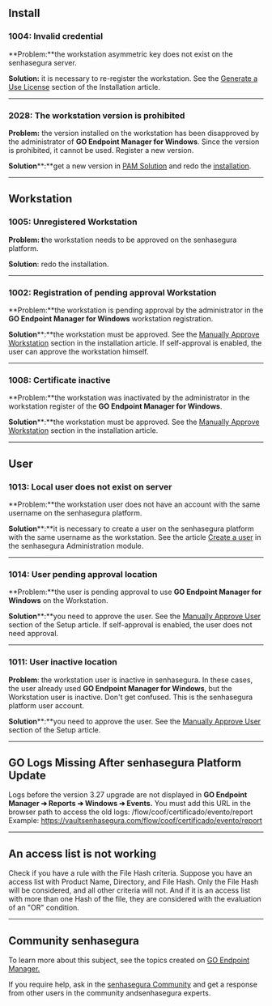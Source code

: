 ## **Install**

### **1004: Invalid credential**

**Problem:**the workstation asymmetric key does not exist on the senhasegura server.

**Solution:** it is necessary to re\-register the workstation. See the [Generate a Use License](https://docs.senhasegura.io/docs/go-endpoint-manager-windows-install-1) section of the Installation article.



---

### **2028: The workstation version is prohibited**

**Problem:** the version installed on the workstation has been disapproved by the administrator of **GO Endpoint Manager for Windows**. Since the version is prohibited, it cannot be used. Register a new version. 

**Solution****:**get a new version in [PAM Solution](https://suporte.senhasegura.com.br/en/support/solutions/articles/22000270150-go-endpoint-manager-for-windows-pedm-) and redo the [installation](/v3-32/docs/go-endpoint-manager-windows-install).



---

## **Workstation**

### **1005: Unregistered Workstation**

**Problem: t**he workstation needs to be approved on the senhasegura platform.

**Solution**: redo the installation.



---

### **1002: Registration of pending approval Workstation**

**Problem:**the workstation is pending approval by the administrator in the **GO Endpoint Manager for Windows** workstation registration.

**Solution****:**the workstation must be approved. See the [Manually Approve Workstation](/v3-32/docs/go-endpoint-manager-windows-install) section in the installation article. If self\-approval is enabled, the user can approve the workstation himself.



---

### **1008: Certificate inactive**

**Problem:**the workstation was inactivated by the administrator in the workstation register of the **GO Endpoint Manager for Windows**.

**Solution****:**the workstation must be approved. See the [Manually Approve Workstation](/v3-32/docs/go-endpoint-manager-windows-install) section in the installation article.



---

## **User**

### **1013: Local user does not exist on server**

**Problem:**the workstation user does not have an account with the same username on the senhasegura platform.

**Solution****:**it is necessary to create a user on the senhasegura platform with the same username as the workstation. See the article [Create a user](https://docs.senhasegura.io/v3-32/docs/en/user-management-add-system-administrator) in the senhasegura Administration module.



---

### **1014: User pending approval location**

**Problem:**the user is pending approval to use **GO Endpoint Manager for Windows** on the Workstation.

**Solution****:**you need to approve the user. See the [Manually Approve User](https://docs.senhasegura.io/docs/en/go-endpoint-manager-windows-install#approve-user-and-workstation-automatically) section of the Setup article. If self\-approval is enabled, the user does not need approval.



---

### **1011: User inactive location**

**Problem**: the workstation user is inactive in senhasegura. In these cases, the user already used **GO Endpoint Manager for Windows**, but the Workstation user is inactive. Don't get confused. This is the senhasegura platform user account.

**Solution****:**you need to approve the user. See the [Manually Approve User](https://docs.senhasegura.io/docs/en/go-endpoint-manager-windows-install#approve-user-and-workstation-automatically) section of the Setup article.



---

## GO Logs Missing After senhasegura Platform Update

Logs before the version 3\.27 upgrade are not displayed in **GO Endpoint Manager ➔ Reports ➔ Windows ➔ Events.** You must add this URL in the browser path to access the old logs: /flow/coof/certificado/evento/report  
Example: https://vaultsenhasegura.com/flow/coof/certificado/evento/report

---

## An access list is not working

Check if you have a rule with the File Hash criteria. Suppose you have an access list with Product Name, Directory, and File Hash. Only the File Hash will be considered, and all other criteria will not. And if it is an access list with more than one Hash of the file, they are considered with the evaluation of an "OR" condition.



---

## Community senhasegura

To learn more about this subject, see the topics created on [GO Endpoint Manager.](https://community.senhasegura.io/search?q=GO%20Endpoint%20Manager%20tags%3Aen)  


If you require help, ask in the [senhasegura Community](https://community.senhasegura.io/) and get a response from other users in the community andsenhasegura experts.

